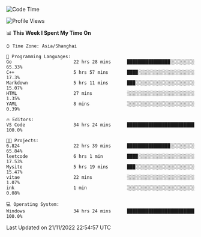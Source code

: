 <!--START_SECTION:waka-->
![Code Time](http://img.shields.io/badge/Code%20Time-373%20hrs%208%20mins-blue)

![Profile Views](http://img.shields.io/badge/Profile%20Views-3-blue)

📊 **This Week I Spent My Time On** 

```text
⌚︎ Time Zone: Asia/Shanghai

💬 Programming Languages: 
Go                       22 hrs 28 mins      ████████████████░░░░░░░░░   65.33% 
C++                      5 hrs 57 mins       ████░░░░░░░░░░░░░░░░░░░░░   17.3% 
Markdown                 5 hrs 11 mins       ███░░░░░░░░░░░░░░░░░░░░░░   15.07% 
HTML                     27 mins             ░░░░░░░░░░░░░░░░░░░░░░░░░   1.35% 
YAML                     8 mins              ░░░░░░░░░░░░░░░░░░░░░░░░░   0.39%

🔥 Editors: 
VS Code                  34 hrs 24 mins      █████████████████████████   100.0%

🐱‍💻 Projects: 
6.824                    22 hrs 39 mins      ████████████████░░░░░░░░░   65.84% 
leetcode                 6 hrs 1 min         ████░░░░░░░░░░░░░░░░░░░░░   17.53% 
Mysite                   5 hrs 19 mins       ███░░░░░░░░░░░░░░░░░░░░░░   15.47% 
vitae                    22 mins             ░░░░░░░░░░░░░░░░░░░░░░░░░   1.07% 
ink                      1 min               ░░░░░░░░░░░░░░░░░░░░░░░░░   0.08%

💻 Operating System: 
Windows                  34 hrs 24 mins      █████████████████████████   100.0%

```


 Last Updated on 21/11/2022 22:54:57 UTC
<!--END_SECTION:waka-->